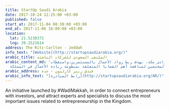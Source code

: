 ```yaml
---
title: StartUp Saudi Arabia
date: 2017-10-24 12:25:00 +03:00
published: false
start_at: 2017-11-04 08:30:00 +03:00
end_at: 2017-11-06 18:00:00 +03:00
location:
  lat: 21.5238372
  lng: 39.1521614
address: The Ritz-Carlton - Jeddah
info_text: "[Website](http://startupsaudiarabia.org/)"
arabic_title: الملتقى السعودي للشركات الناشئة
arabic_content_md: 'مبادرة أطلقتها #وادي_مكة، بهدف ربط رواد الأعمال بالمستثمرين،واستقطاب
  الخبراء والمختصين لمناقشة أهم القضايا المتعلقة بمنظومة ريادة الأعمال في المملكة.'
arabic_address: فندق ريتز كارلتون - جدة
arabic_info_text: "[رابط المبادرة](http://startupsaudiarabia.org/AR/)"
---
```


An initiative launched by #WadiMakkah, in order to connect entrepreneurs with investors, and attract experts and specialists to discuss the most important issues related to entrepreneurship in the Kingdom.